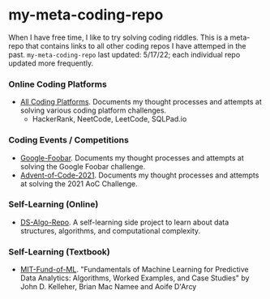 # my-meta-coding-repo
When I have free time, I like to try solving coding riddles. This is a meta-repo that contains links to all other coding repos I have attemped in the past. `my-meta-coding-repo` last updated: 5/17/22; each individual repo updated more frequently.

### Online Coding Platforms
- [All Coding Platforms](https://github.com/cdenq/my-coding-platforms). Documents my thought processes and attempts at solving various coding platform challenges.
    - HackerRank, NeetCode, LeetCode, SQLPad.io

### Coding Events / Competitions
- [Google-Foobar](https://github.com/cdenq/my-google-foobar-solves). Documents my thought processes and attempts at solving the Google Foobar challenge.
- [Advent-of-Code-2021](https://github.com/cdenq/my-advent-of-code-2021-solves). Documents my thought processes and attempts at solving the 2021 AoC Challenge.

### Self-Learning (Online)
- [DS-Algo-Repo](https://github.com/cdenq/my-ds-algo-repo). A self-learning side project to learn about data structures, algorithms, and computational complexity.

### Self-Learning (Textbook)
- [MIT-Fund-of-ML](https://github.com/cdenq/my-machine-learning-mit-book-study). "Fundamentals of Machine Learning for Predictive Data Analytics: Algorithms, Worked Examples, and Case Studies" by John D. Kelleher, Brian Mac Namee and Aoife D'Arcy
